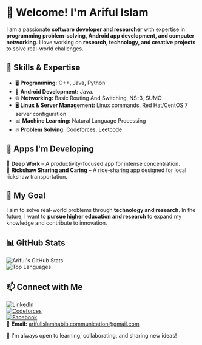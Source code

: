 # 👋 Welcome! I'm Ariful Islam  

I am a passionate **software developer and researcher** with expertise in **programming problem-solving, Android app development, and computer networking**. I love working on **research, technology, and creative projects** to solve real-world challenges.  

## 🚀 Skills & Expertise  
- 🖥️ **Programming:** C++, Java, Python  
- 📱 **Android Development:** Java.  
- 🌐 **Networking:**  Basic Routing And Switching, NS-3, SUMO
 - 🖥️ **Linux & Server Management:** Linux commands, Red Hat/CentOS 7 server configuration  
- 📊 **Machine Learning:** Natural Language Processing  
- 🔥 **Problem Solving:** Codeforces, Leetcode  

## 📱 Apps I'm Developing  
🚀 **Deep Work** – A productivity-focused app for intense concentration.  
🚴 **Rickshaw Sharing and Caring** – A ride-sharing app designed for local rickshaw transportation.  

## 📌 My Goal  
I aim to solve real-world problems through **technology and research**. In the future, I want to **pursue higher education and research** to expand my knowledge and contribute to innovation.  

## 📊 GitHub Stats  
![Ariful's GitHub Stats](https://github-readme-stats.vercel.app/api?username=your-username&show_icons=true&theme=radical)  
![Top Languages](https://github-readme-stats.vercel.app/api/top-langs/?username=your-username&layout=compact&theme=radical)  

## 📫 Connect with Me  
[![LinkedIn](https://img.shields.io/badge/LinkedIn-Ariful%20Islam-blue?logo=linkedin&style=flat)](https://www.linkedin.com/in/ariful-islam-habib/)  
[![Codeforces](https://img.shields.io/badge/Codeforces-Bybers_-blue?logo=codeforces&style=flat)](https://codeforces.com/profile/Bybers_)  
[![Facebook](https://img.shields.io/badge/Facebook-Ariful%20Islam-blue?logo=facebook&style=flat)](https://www.facebook.com/ariful.islam.habib.m/)  
📧 **Email:** arifulislamhabib.communication@gmail.com  

🙌 I'm always open to learning, collaborating, and sharing new ideas!  
